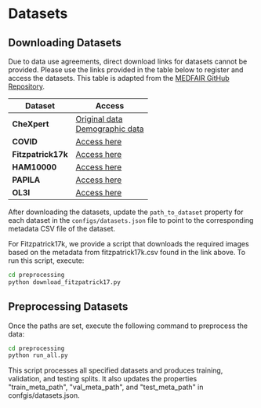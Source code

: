 # Datasets

## Downloading Datasets
Due to data use agreements, direct download links for datasets cannot be provided. Please use the links provided in the table below to register and access the datasets. This table is adapted from the [MEDFAIR GitHub Repository](https://github.com/ys-zong/MEDFAIR).

| Dataset       | Access                                                                                                              |
|---------------|---------------------------------------------------------------------------------------------------------------------|
| **CheXpert**  | [Original data](https://stanfordmlgroup.github.io/competitions/chexpert/) <br> [Demographic data](https://stanfordaimi.azurewebsites.net/datasets/192ada7c-4d43-466e-b8bb-b81992bb80cf) |
| **COVID**  | [Access here](https://github.com/ieee8023/covid-chestxray-dataset)                                                        |
| **Fitzpatrick17k** | [Access here](https://github.com/mattgroh/fitzpatrick17k)                                                         |
| **HAM10000**  | [Access here](https://dataverse.harvard.edu/dataset.xhtml?persistentId=doi:10.7910/DVN/DBW86T)                      |
| **PAPILA**    | [Access here](https://www.nature.com/articles/s41597-022-01388-1#Sec6)                                              |
| **OL3I** | [Access here](https://stanfordaimi.azurewebsites.net/datasets/3263e34a-252e-460f-8f63-d585a9bfecfc)

After downloading the datasets, update the `path_to_dataset` property for each dataset in the `configs/datasets.json` file to point to the corresponding metadata CSV file of the dataset.

For Fitzpatrick17k, we provide a script that downloads the required images based on the metadata from fitzpatrick17k.csv found in the link above. To run this script, execute:
```bash
cd preprocessing
python download_fitzpatrick17.py
```

## Preprocessing Datasets
 Once the paths are set, execute the following command to preprocess the data:
```bash
cd preprocessing
python run_all.py
```
This script processes all specified datasets and produces training, validation, and testing splits. It also updates the properties "train_meta_path", "val_meta_path", and "test_meta_path" in confgis/datasets.json.

